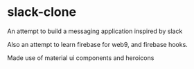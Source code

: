 # slack-clone

An attempt to build a messaging application inspired by slack

Also an attempt to learn firebase for web9, and firebase hooks.

Made use of material ui components and heroicons
